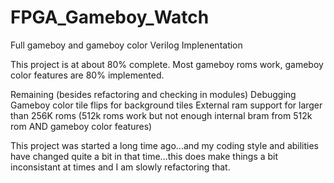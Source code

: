 # FPGA_Gameboy_Watch
Full gameboy and gameboy color Verilog Implenentation

This project is at about 80% complete.  Most gameboy roms work, gameboy color features are 80% implemented.

Remaining (besides refactoring and checking in modules)
  Debugging 
  Gameboy color tile flips for background tiles
  External ram support for larger than 256K roms (512k roms work but not enough internal bram from 512k rom AND gameboy color features)

This project was started a long time ago...and my coding style and abilities have changed quite a bit in that time...this does make things a bit inconsistant at times and I am slowly refactoring that.  
  